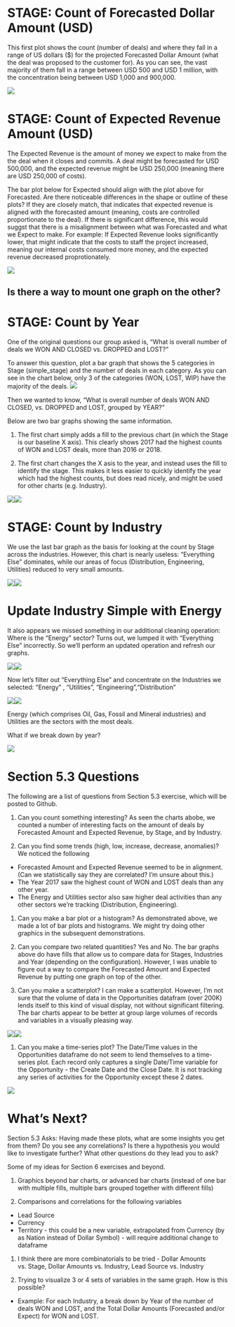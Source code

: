 STAGE: Count of Forecasted Dollar Amount (USD)
==============================================

This first plot shows the count (number of deals) and where they fall in
a range of US dollars ($) for the projected Forecasted Dollar Amount
(what the deal was proposed to the customer for). As you can see, the
vast majority of them fall in a range between USD 500 and USD 1 million,
with the concentration being between USD 1,000 and 900,000.

![](OppAnalysis_DataStory_files/figure-markdown_strict/unnamed-chunk-2-1.png)

STAGE: Count of Expected Revenue Amount (USD)
=============================================

The Expected Revenue is the amount of money we expect to make from the
the deal when it closes and commits. A deal might be forecasted for USD
500,000, and the expected revenue might be USD 250,000 (meaning there
are USD 250,000 of costs).

The bar plot below for Expected should align with the plot above for
Forecasted. Are there noticeable differences in the shape or outline of
these plots? If they are closely match, that indicates that expected
revenue is aligned with the forecasted amount (meaning, costs are
controlled proportionate to the deal). If there is significant
difference, this would suggst that there is a misalignment between what
was Forecasted and what we Expect to make. For example: If Expected
Revenue looks significantly lower, that might indicate that the costs to
staff the project increased, meaning our internal costs consumed more
money, and the expected revenue decreased proprotionately.

![](OppAnalysis_DataStory_files/figure-markdown_strict/unnamed-chunk-3-1.png)

Is there a way to mount one graph on the other?
-----------------------------------------------

STAGE: Count by Year
====================

One of the original questions our group asked is, “What is overall
number of deals we WON AND CLOSED vs. DROPPED and LOST?”

To answer this question, plot a bar graph that shows the 5 categories in
Stage (simple\_stage) and the number of deals in each category. As you
can see in the chart below, only 3 of the categories (WON, LOST, WIP)
have the majority of the deals.
![](OppAnalysis_DataStory_files/figure-markdown_strict/unnamed-chunk-4-1.png)

Then we wanted to know, “What is overall number of deals WON AND CLOSED,
vs. DROPPED and LOST, grouped by YEAR?”

Below are two bar graphs showing the same information.

1.  The first chart simply adds a fill to the previous chart (in which
    the Stage is our baseline X axis). This clearly shows 2017 had the
    highest counts of WON and LOST deals, more than 2016 or 2018.

2.  The first chart changes the X asis to the year, and instead uses the
    fill to identify the stage. This makes it less easier to quickly
    identify the year which had the highest counts, but does read
    nicely, and might be used for other charts (e.g. Industry).

![](OppAnalysis_DataStory_files/figure-markdown_strict/unnamed-chunk-5-1.png)![](OppAnalysis_DataStory_files/figure-markdown_strict/unnamed-chunk-5-2.png)

STAGE: Count by Industry
========================

We use the last bar graph as the basis for looking at the count by Stage
across the industries. However, this chart is nearly useless:
“Everything Else” dominates, while our areas of focus (Distribution,
Engineering, Utilities) reduced to very small amounts.

![](OppAnalysis_DataStory_files/figure-markdown_strict/unnamed-chunk-6-1.png)![](OppAnalysis_DataStory_files/figure-markdown_strict/unnamed-chunk-6-2.png)

Update Industry Simple with Energy
==================================

It also appears we missed something in our additional cleaning
operation: Where is the “Energy” sector? Turns out, we lumped it with
“Everything Else” incorrectly. So we’ll perform an updated operation and
refresh our graphs.

![](OppAnalysis_DataStory_files/figure-markdown_strict/unnamed-chunk-7-1.png)![](OppAnalysis_DataStory_files/figure-markdown_strict/unnamed-chunk-7-2.png)

Now let’s filter out “Everything Else” and concentrate on the Industries
we selected: “Energy” , “Utilities”, “Engineering”,“Distribution”

![](OppAnalysis_DataStory_files/figure-markdown_strict/unnamed-chunk-8-1.png)![](OppAnalysis_DataStory_files/figure-markdown_strict/unnamed-chunk-8-2.png)

Energy (which comprises Oil, Gas, Fossil and Mineral industries) and
Utilities are the sectors with the most deals.

What if we break down by year?

![](OppAnalysis_DataStory_files/figure-markdown_strict/unnamed-chunk-9-1.png)

Section 5.3 Questions
=====================

The following are a list of questions from Section 5.3 exercise, which
will be posted to Github.

1.  Can you count something interesting? As seen the charts abobe, we
    counted a number of interesting facts on the amount of deals by
    Forecasted Amount and Expected Revenue, by Stage, and by Industry.

2.  Can you find some trends (high, low, increase, decrease, anomalies)?
    We noticed the following

-   Forecasted Amount and Expected Revenue seemed to be in alignment.
    (Can we statistically say they are correlated? I’m unsure about
    this.)
-   The Year 2017 saw the highest count of WON and LOST deals than any
    other year.
-   The Energy and Utilities sector also saw higher deal activities than
    any other sectors we’re tracking (Distribution, Engineering).

1.  Can you make a bar plot or a histogram? As demonstrated above, we
    made a lot of bar plots and histograms. We might try doing other
    graphics in the subsequent demonstrations.

2.  Can you compare two related quantities? Yes and No. The bar graphs
    above do have fills that allow us to compare data for Stages,
    Industries and Year (depending on the configuration). However, I was
    unable to figure out a way to compare the Forecasted Amount and
    Expected Revenue by putting one graph on top of the other.

3.  Can you make a scatterplot? I can make a scatterplot. However, I’m
    not sure that the volume of data in the Opportunities datafram (over
    200K) lends itself to this kind of visual display, not without
    significant filtering. The bar charts appear to be better at group
    large volumes of records and variables in a visually pleasing way.

![](OppAnalysis_DataStory_files/figure-markdown_strict/unnamed-chunk-10-1.png)![](OppAnalysis_DataStory_files/figure-markdown_strict/unnamed-chunk-10-2.png)

1.  Can you make a time-series plot? The Date/Time values in the
    Opportunities dataframe do not seem to lend themselves to a
    time-series plot. Each record only captures a single Date/Time
    variable for the Opportunity - the Create Date and the Close Date.
    It is not tracking any series of activities for the Opportunity
    except these 2 dates.

![](OppAnalysis_DataStory_files/figure-markdown_strict/unnamed-chunk-11-1.png)

What’s Next?
============

Section 5.3 Asks: Having made these plots, what are some insights you
get from them? Do you see any correlations? Is there a hypothesis you
would like to investigate further? What other questions do they lead you
to ask?

Some of my ideas for Section 6 exercises and beyond.

1.  Graphics beyond bar charts, or advanced bar charts (instead of one
    bar with multiple fills, multiple bars grouped together with
    different fills)

2.  Comparisons and correlations for the following variables

-   Lead Source
-   Currency
-   Territory - this could be a new variable, extrapolated from Currency
    (by as Nation instead of Dollar Symbol) - will require additional
    change to dataframe

1.  I think there are more combinatorials to be tried - Dollar Amounts
    vs. Stage, Dollar Amounts vs. Industry, Lead Source vs. Industry

2.  Trying to visualize 3 or 4 sets of variables in the same graph. How
    is this possible?

-   Example: For each Industry, a break down by Year of the number of
    deals WON and LOST, and the Total Dollar Amounts (Forecasted and/or
    Expect) for WON and LOST.
